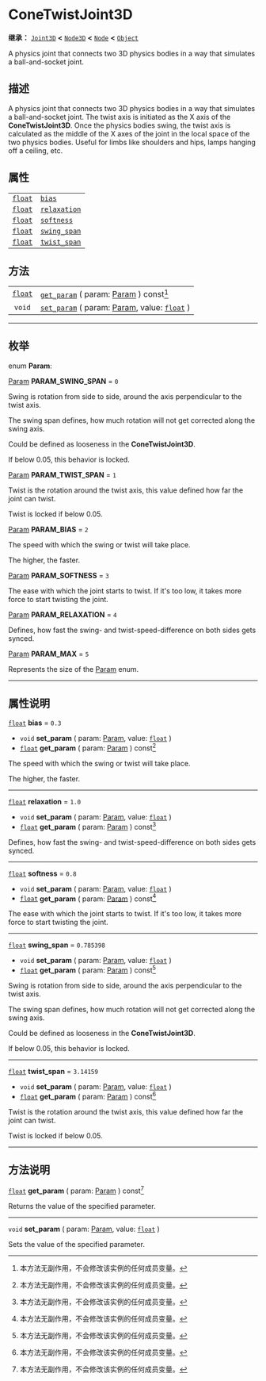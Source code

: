 <!-- ⚠ 请勿编辑本文件 ⚠ -->
<!-- 本文档使用脚本从 WeDot 引擎源码仓库生成。 -->
<!-- 生成脚本：https://github.com/WeDot-Engine/WeDot/tree/4.3/doc/tools/make_md.py； -->
<!-- 原文件：https://github.com/WeDot-Engine/WeDot/tree/4.3/doc/classes/ConeTwistJoint3D.xml。 -->

<div id="_class_conetwistjoint3d"></div>

# ConeTwistJoint3D

**继承：** [`Joint3D`](class_joint3d.md) **<** [`Node3D`](class_node3d.md) **<** [`Node`](class_node.md) **<** [`Object`](class_object.md)

A physics joint that connects two 3D physics bodies in a way that simulates a ball-and-socket joint.

## 描述

A physics joint that connects two 3D physics bodies in a way that simulates a ball-and-socket joint. The twist axis is initiated as the X axis of the **ConeTwistJoint3D**. Once the physics bodies swing, the twist axis is calculated as the middle of the X axes of the joint in the local space of the two physics bodies. Useful for limbs like shoulders and hips, lamps hanging off a ceiling, etc.

## 属性

|||
|:-:|:--|
| [`float`](class_float.md) | [`bias`](#class_conetwistjoint3d_property_bias)             | ``0.3``      |
| [`float`](class_float.md) | [`relaxation`](#class_conetwistjoint3d_property_relaxation) | ``1.0``      |
| [`float`](class_float.md) | [`softness`](#class_conetwistjoint3d_property_softness)     | ``0.8``      |
| [`float`](class_float.md) | [`swing_span`](#class_conetwistjoint3d_property_swing_span) | ``0.785398`` |
| [`float`](class_float.md) | [`twist_span`](#class_conetwistjoint3d_property_twist_span) | ``3.14159``  |

## 方法

|||
|:-:|:--|
| [`float`](class_float.md) | [`get_param`](class_conetwistjoint3dmd#class_conetwistjoint3d_method_get_param) ( param: [Param](#enum_conetwistjoint3d_param) ) const[^const]                     |
| `void`                    | [`set_param`](class_conetwistjoint3dmd#class_conetwistjoint3d_method_set_param) ( param: [Param](#enum_conetwistjoint3d_param), value: [`float`](class_float.md) ) |

<!-- rst-class:: classref-section-separator -->

---

## 枚举

<div id="_class_enum_conetwistjoint3d_param"></div>

enum **Param**: <div id="enum_conetwistjoint3d_param"></div>

<div id="_class_conetwistjoint3d_constant_param_swing_span"></div>

[Param](#enum_conetwistjoint3d_param) **PARAM_SWING_SPAN** = ``0``

Swing is rotation from side to side, around the axis perpendicular to the twist axis.

The swing span defines, how much rotation will not get corrected along the swing axis.

Could be defined as looseness in the **ConeTwistJoint3D**.

If below 0.05, this behavior is locked.

<div id="_class_conetwistjoint3d_constant_param_twist_span"></div>

[Param](#enum_conetwistjoint3d_param) **PARAM_TWIST_SPAN** = ``1``

Twist is the rotation around the twist axis, this value defined how far the joint can twist.

Twist is locked if below 0.05.

<div id="_class_conetwistjoint3d_constant_param_bias"></div>

[Param](#enum_conetwistjoint3d_param) **PARAM_BIAS** = ``2``

The speed with which the swing or twist will take place.

The higher, the faster.

<div id="_class_conetwistjoint3d_constant_param_softness"></div>

[Param](#enum_conetwistjoint3d_param) **PARAM_SOFTNESS** = ``3``

The ease with which the joint starts to twist. If it's too low, it takes more force to start twisting the joint.

<div id="_class_conetwistjoint3d_constant_param_relaxation"></div>

[Param](#enum_conetwistjoint3d_param) **PARAM_RELAXATION** = ``4``

Defines, how fast the swing- and twist-speed-difference on both sides gets synced.

<div id="_class_conetwistjoint3d_constant_param_max"></div>

[Param](#enum_conetwistjoint3d_param) **PARAM_MAX** = ``5``

Represents the size of the [Param](#enum_conetwistjoint3d_param) enum.

<!-- rst-class:: classref-section-separator -->

---

## 属性说明

<div id="_class_conetwistjoint3d_property_bias"></div>

[`float`](class_float.md) **bias** = ``0.3`` <div id="class_conetwistjoint3d_property_bias"></div>

- `void` **set_param** ( param: [Param](#enum_conetwistjoint3d_param), value: [`float`](class_float.md) )
- [`float`](class_float.md) **get_param** ( param: [Param](#enum_conetwistjoint3d_param) ) const[^const]

The speed with which the swing or twist will take place.

The higher, the faster.

<!-- rst-class:: classref-item-separator -->

---

<div id="_class_conetwistjoint3d_property_relaxation"></div>

[`float`](class_float.md) **relaxation** = ``1.0`` <div id="class_conetwistjoint3d_property_relaxation"></div>

- `void` **set_param** ( param: [Param](#enum_conetwistjoint3d_param), value: [`float`](class_float.md) )
- [`float`](class_float.md) **get_param** ( param: [Param](#enum_conetwistjoint3d_param) ) const[^const]

Defines, how fast the swing- and twist-speed-difference on both sides gets synced.

<!-- rst-class:: classref-item-separator -->

---

<div id="_class_conetwistjoint3d_property_softness"></div>

[`float`](class_float.md) **softness** = ``0.8`` <div id="class_conetwistjoint3d_property_softness"></div>

- `void` **set_param** ( param: [Param](#enum_conetwistjoint3d_param), value: [`float`](class_float.md) )
- [`float`](class_float.md) **get_param** ( param: [Param](#enum_conetwistjoint3d_param) ) const[^const]

The ease with which the joint starts to twist. If it's too low, it takes more force to start twisting the joint.

<!-- rst-class:: classref-item-separator -->

---

<div id="_class_conetwistjoint3d_property_swing_span"></div>

[`float`](class_float.md) **swing_span** = ``0.785398`` <div id="class_conetwistjoint3d_property_swing_span"></div>

- `void` **set_param** ( param: [Param](#enum_conetwistjoint3d_param), value: [`float`](class_float.md) )
- [`float`](class_float.md) **get_param** ( param: [Param](#enum_conetwistjoint3d_param) ) const[^const]

Swing is rotation from side to side, around the axis perpendicular to the twist axis.

The swing span defines, how much rotation will not get corrected along the swing axis.

Could be defined as looseness in the **ConeTwistJoint3D**.

If below 0.05, this behavior is locked.

<!-- rst-class:: classref-item-separator -->

---

<div id="_class_conetwistjoint3d_property_twist_span"></div>

[`float`](class_float.md) **twist_span** = ``3.14159`` <div id="class_conetwistjoint3d_property_twist_span"></div>

- `void` **set_param** ( param: [Param](#enum_conetwistjoint3d_param), value: [`float`](class_float.md) )
- [`float`](class_float.md) **get_param** ( param: [Param](#enum_conetwistjoint3d_param) ) const[^const]

Twist is the rotation around the twist axis, this value defined how far the joint can twist.

Twist is locked if below 0.05.

<!-- rst-class:: classref-section-separator -->

---

## 方法说明

<div id="_class_conetwistjoint3d_method_get_param"></div>

[`float`](class_float.md) **get_param** ( param: [Param](#enum_conetwistjoint3d_param) ) const[^const]<div id="class_conetwistjoint3d_method_get_param"></div>

Returns the value of the specified parameter.

<!-- rst-class:: classref-item-separator -->

---

<div id="_class_conetwistjoint3d_method_set_param"></div>

`void` **set_param** ( param: [Param](#enum_conetwistjoint3d_param), value: [`float`](class_float.md) )<div id="class_conetwistjoint3d_method_set_param"></div>

Sets the value of the specified parameter.

[^virtual]: 本方法通常需要用户覆盖才能生效。
[^const]: 本方法无副作用，不会修改该实例的任何成员变量。
[^vararg]: 本方法除了能接受在此处描述的参数外，还能够继续接受任意数量的参数。
[^constructor]: 本方法用于构造某个类型。
[^static]: 调用本方法无需实例，可直接使用类名进行调用。
[^operator]: 本方法描述的是使用本类型作为左操作数的有效运算符。
[^bitfield]: 这个值是由下列位标志构成位掩码的整数。
[^void]: 无返回值。
